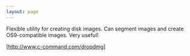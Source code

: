 ```yaml
---
layout: page
---
```


Flexible utility for creating disk images. Can segment images and create OS9-compatible images. Very useful!

[http://www.c-command.com/dropdmg]
